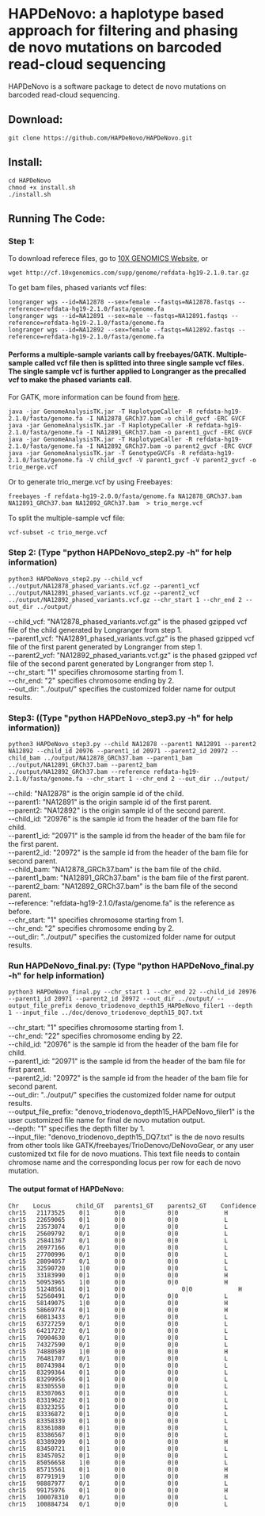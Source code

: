 # HAPDeNovo: a haplotype based approach for filtering and phasing de novo mutations on barcoded read-cloud sequencing

HAPDeNovo is a software package to detect de novo mutations on barcoded read-cloud sequencing. 

## Download:
```
git clone https://github.com/HAPDeNovo/HAPDeNovo.git
```
## Install:
```
cd HAPDeNovo
chmod +x install.sh
./install.sh
```

## Running The Code:
### Step 1:
To download referece files, go to <a href="https://support.10xgenomics.com/single-cell-gene-expression/software/downloads/latest">10X GENOMICS Website</a>, or
```
wget http://cf.10xgenomics.com/supp/genome/refdata-hg19-2.1.0.tar.gz
```
To get bam files, phased variants vcf files: 
```
longranger wgs --id=NA12878 --sex=female --fastqs=NA12878.fastqs --reference=refdata-hg19-2.1.0/fasta/genome.fa 
longranger wgs --id=NA12891 --sex=male --fastqs=NA12891.fastqs --reference=refdata-hg19-2.1.0/fasta/genome.fa  
longranger wgs --id=NA12892 --sex=female --fastqs=NA12892.fastqs --reference=refdata-hg19-2.1.0/fasta/genome.fa   
```
#### Performs a multiple-sample variants call by freebayes/GATK. Multiple-sample called vcf file then is splitted into three single sample vcf files. The single sample vcf is further applied to Longranger as the precalled vcf to make the phased variants call.  <br />
For GATK, more information can be found from <a href="https://software.broadinstitute.org/gatk/documentation/tooldocs/current/org_broadinstitute_gatk_tools_walkers_haplotypecaller_HaplotypeCaller.php">here</a>. 
<br />
```
java -jar GenomeAnalysisTK.jar -T HaplotypeCaller -R refdata-hg19-2.1.0/fasta/genome.fa -I NA12878_GRCh37.bam -o child_gvcf -ERC GVCF  
java -jar GenomeAnalysisTK.jar -T HaplotypeCaller -R refdata-hg19-2.1.0/fasta/genome.fa -I NA12891_GRCh37.bam -o parent1_gvcf -ERC GVCF  
java -jar GenomeAnalysisTK.jar -T HaplotypeCaller -R refdata-hg19-2.1.0/fasta/genome.fa -I NA12892_GRCh37.bam -o parent2_gvcf -ERC GVCF 
java -jar GenomeAnalysisTK.jar -T GenotypeGVCFs -R refdata-hg19-2.1.0/fasta/genome.fa -V child_gvcf -V parent1_gvcf -V parent2_gvcf -o trio_merge.vcf  
```

Or to generate trio_merge.vcf by using Freebayes:
```
freebayes -f refdata-hg19-2.0.0/fasta/genome.fa NA12878_GRCh37.bam NA12891_GRCh37.bam NA12892_GRCh37.bam  > trio_merge.vcf  
```

To split the multiple-sample vcf file: <br />
```
vcf-subset -c trio_merge.vcf
```



### Step 2: (Type "python HAPDeNovo_step2.py -h" for help information)
```
python3 HAPDeNovo_step2.py --child_vcf ../output/NA12878_phased_variants.vcf.gz --parent1_vcf ../output/NA12891_phased_variants.vcf.gz --parent2_vcf ../output/NA12892_phased_variants.vcf.gz --chr_start 1 --chr_end 2 --out_dir ../output/
```

--child_vcf: "NA12878_phased_variants.vcf.gz" is the phased gzipped vcf file of the child generated by Longranger from step 1. <br />
--parent1_vcf: "NA12891_phased_variants.vcf.gz" is the phased gzipped vcf file of the first parent generated by Longranger from step 1. <br />
--parent2_vcf: "NA12892_phased_variants.vcf.gz" is the phased gzipped vcf file of the second parent generated by Longranger from step 1. <br />
--chr_start: "1" specifies chromosome starting from 1.  <br />
--chr_end: "2" specifies chromosome ending by 2.   <br />
--out_dir: "../output/" specifies the customized folder name for output results. <br />



### Step3: ((Type "python HAPDeNovo_step3.py -h" for help information))
```
python3 HAPDeNovo_step3.py --child NA12878 --parent1 NA12891 --parent2 NA12892 --child_id 20976 --parent1_id 20971 --parent2_id 20972 --child_bam ../output/NA12878_GRCh37.bam --parent1_bam ../output/NA12891_GRCh37.bam --parent2_bam ../output/NA12892_GRCh37.bam --reference refdata-hg19-2.1.0/fasta/genome.fa --chr_start 1 --chr_end 2 --out_dir ../output/
```

--child: "NA12878" is the origin sample id of the child.  <br />
--parent1: "NA12891" is the origin sample id of the first parent.  <br />
--parent2: "NA12892" is the origin sample id of the second parent.  <br />
--child_id: "20976" is the sample id from the header of the bam file for child.<br />
--parent1_id: "20971" is the sample id from the header of the bam file for the first parent. <br />
--parent2_id: "20972" is the sample id from the header of the bam file for second parent. <br />
--child_bam: "NA12878_GRCh37.bam" is the bam file of the child. <br />
--parent1_bam: "NA12891_GRCh37.bam" is the bam file of the first parent. <br />
--parent2_bam: "NA12892_GRCh37.bam" is the bam file of the second parent. <br />
--reference: "refdata-hg19-2.1.0/fasta/genome.fa" is the reference as before. <br />
--chr_start: "1" specifies chromosome starting from 1.  <br />
--chr_end: "2" specifies chromosome ending by 2.   <br />
--out_dir: "../output/" specifies the customized folder name for output results. <br />


### Run HAPDeNovo_final.py: (Type "python HAPDeNovo_final.py -h" for help information)

```
python3 HAPDeNovo_final.py --chr_start 1 --chr_end 22 --child_id 20976 --parent1_id 20971 --parent2_id 20972 --out_dir ../output/ --output_file_prefix denovo_triodenovo_depth15_HAPDeNovo_filer1 --depth 1 --input_file ../doc/denovo_triodenovo_depth15_DQ7.txt
```
--chr_start: "1" specifies chromosome starting from 1.  <br />
--chr_end: "22" specifies chromosome ending by 22.   <br />
--child_id: "20976" is the sample id from the header of the bam file for child.  <br />
--parent1_id: "20971" is the sample id from the header of the bam file for first parent. <br />
--parent2_id: "20972" is the sample id from the header of the bam file for second parent.  <br />
--out_dir: "../output/" specifies the customized folder name for output results. <br />
--output_file_prefix: "denovo_triodenovo_depth15_HAPDeNovo_filer1" is the user customized file name for final de novo mutation output. <br />
--depth: "1" specifies the depth filter by 1. <br />
--input_file: "denovo_triodenovo_depth15_DQ7.txt" is the de novo results from other tools like GATK/freebayes/TrioDenovo/DeNovoGear, or any user customized txt file for de novo muations. This text file needs to contain chromose name and the corresponding locus per row for each de novo mutation. <br />



#### The output format of HAPDeNovo:
```
Chr	   Locus	   child_GT	  parents1_GT	 parents2_GT	Confidence
chr15	21173525	0|1	      0|0	         0|0	         H
chr15	22659065	0|1	      0|0	         0|0	         L
chr15	23573074	0/1	      0|0	         0|0	         L
chr15	25609792	0/1	      0|0	         0|0	         L
chr15	25841367	0/1	      0|0	         0|0	         L
chr15	26977166	0/1	      0|0	         0|0	         L
chr15	27700996	0/1	      0|0	         0|0	         L
chr15	28094057	0/1	      0|0	         0|0	         L
chr15	32590720	1|0	      0|0	         0|0	         L
chr15	33183990	0|1	      0|0	         0|0	         H
chr15	50953965	1|0	      0|0	         0|0	         H
chr15	51248561	0|1	      0|0                0|0	         H
chr15	52560491	0/1	      0|0	         0|0	         L
chr15	58149075	1|0	      0|0	         0|0	         H
chr15	58669774	0|1	      0|0	         0|0	         H
chr15	60813433	0/1	      0|0	         0|0	         L
chr15	63727259	0/1	      0|0	         0|0	         L
chr15	64217272	0/1	      0|0	         0|0	         L
chr15	70904630	0/1	      0|0	         0|0	         L
chr15	74327590	0/1	      0|0	         0|0	         L
chr15	74880589	1|0	      0|0	         0|0	         H
chr15	76481707	0/1	      0|0	         0|0	         L
chr15	80743984	0/1	      0|0	         0|0	         L
chr15	83299364	0|1	      0|0	         0|0	         L    
chr15	83299956	0|1	      0|0	         0|0	         L
chr15	83305550	0|1	      0|0	         0|0	         L
chr15	83307063	0|1	      0|0	         0|0	         L
chr15	83319622	0|1	      0|0	         0|0	         L
chr15	83323255	0|1	      0|0	         0|0	         L
chr15	83336872	0|1	      0|0	         0|0	         L
chr15	83358339	0|1	      0|0	         0|0	         L
chr15	83361080	0|1	      0|0	         0|0	         L
chr15	83386567	0|1	      0|0	         0|0	         L
chr15	83389209	0|1	      0|0	         0|0	         H
chr15	83450721	0|1	      0|0	         0|0             L
chr15	83457052	0|1	      0|0	         0|0	         L
chr15	85056658	1|0	      0|0	         0|0	         L
chr15	85715561	0|1	      0|0	         0|0	         H
chr15	87791919	1|0	      0|0	         0|0	         H
chr15	98887977	0/1	      0|0	         0|0	         L
chr15	99175976	0|1	      0|0	         0|0	         H
chr15	100078310	0/1	      0|0	         0|0	         L
chr15	100884734	0/1	      0|0	         0|0	         L
```


